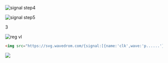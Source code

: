 
![signal step4](https://svg.wavedrom.com/github/johnlon/spam-1/master/docs/instruction-bits.json5)

![signal step5](https://svg.wavedrom.com/github/wavedrom/wavedrom/master/test/signal-step4.json5)

3

![reg vl](https://svg.wavedrom.com/github/wavedrom/wavedrom/master/test/reg-vl.json5)


```html
<img src="https://svg.wavedrom.com/{signal:[{name:'clk',wave:'p......'},{name:'bus',wave:'x.34.5x',data:'head body tail'},{name:'wire',wave:'0.1..0.'}]}"/>
```

<img src="https://svg.wavedrom.com/{signal:[{name:'clk',wave:'p......'},{name:'bus',wave:'x.34.5x',data:'head body tail'},{name:'wire',wave:'0.1..0.'}]}"/>
